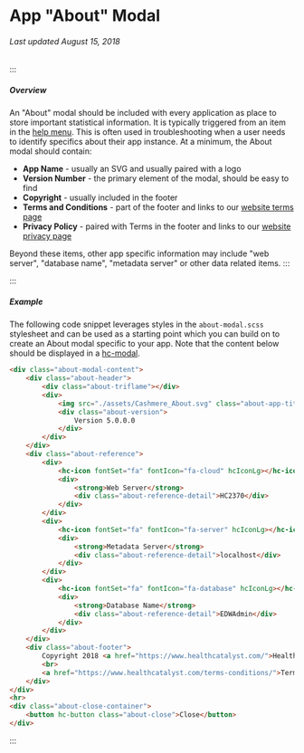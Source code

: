 # App "About" Modal

###### Last updated August 15, 2018

:::

##### Overview

An "About" modal should be included with every application as place to store important statistical information. It is typically triggered from an item in the [help menu](https://cashmere.healthcatalyst.net/components/navbar/usage). This is often used in troubleshooting when a user needs to identify specifics about their app instance. At a minimum, the About modal should contain:

-   **App Name** - usually an SVG and usually paired with a logo
-   **Version Number** - the primary element of the modal, should be easy to find
-   **Copyright** - usually included in the footer
-   **Terms and Conditions** - part of the footer and links to our [website terms page](https://www.healthcatalyst.com/terms-conditions/)
-   **Privacy Policy** - paired with Terms in the footer and links to our [website privacy page](https://www.healthcatalyst.com/privacy-policy/)

Beyond these items, other app specific information may include "web server", "database name", "metadata server" or other data related items.
:::

:::

##### Example

The following code snippet leverages styles in the `about-modal.scss` stylesheet and can be used as a starting point which you can build on to create an About modal specific to your app. Note that the content below should be displayed in a [hc-modal](https://cashmere.healthcatalyst.net/components/modal/).

```html
<div class="about-modal-content">
    <div class="about-header">
        <div class="about-triflame"></div>
        <div>
            <img src="./assets/Cashmere_About.svg" class="about-app-title" alt="" />
            <div class="about-version">
                Version 5.0.0.0
            </div>
        </div>
    </div>
    <div class="about-reference">
        <div>
            <hc-icon fontSet="fa" fontIcon="fa-cloud" hcIconLg></hc-icon>
            <div>
                <strong>Web Server</strong>
                <div class="about-reference-detail">HC2370</div>
            </div>
        </div>
        <div>
            <hc-icon fontSet="fa" fontIcon="fa-server" hcIconLg></hc-icon>
            <div>
                <strong>Metadata Server</strong>
                <div class="about-reference-detail">localhost</div>
            </div>
        </div>
        <div>
            <hc-icon fontSet="fa" fontIcon="fa-database" hcIconLg></hc-icon>
            <div>
                <strong>Database Name</strong>
                <div class="about-reference-detail">EDWAdmin</div>
            </div>
        </div>
    </div>
    <div class="about-footer">
        Copyright 2018 <a href="https://www.healthcatalyst.com/">Health Catalyst</a>. All rights reserved
        <br>
        <a href="https://www.healthcatalyst.com/terms-conditions/">Terms and Conditions</a>  |  <a href="https://www.healthcatalyst.com/privacy-policy/">Privacy Policy</a>
    </div>
</div>
<hr>
<div class="about-close-container">
    <button hc-button class="about-close">Close</button>
</div>
```

:::
